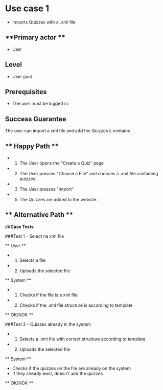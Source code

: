 # Use case 1 

* Imports Quizzes with a .xml file

## **Primary actor **

* User

## **Level**

* User goal

## **Prerequisites**

* The user must be logged in.

## **Success Guarantee**

The user can import a xml file and add the Quizzes it contains

## ** Happy Path **

* 1. The User opens the "Create a Quiz" page
* 2. The User presses "Choose a File" and chooses a .xml file containing quizzes
* 3. The User presses "Import"
* 5. The Quizzes are added to the website.

## ** Alternative Path **


##**Case Tests**

###Test 1 – Select na xml file

** User **
* 1. Selects a file
* 2. Uploads the selected file

** System **
* 1. Checks if the file is a xml file
* 2. Checks if the .xml file structure is according to template

** OK/NOK **

###Test 2 – Quizzes already in the system
* 1. Selects a .xml file with correct structure according to template
* 2. Uploads the selected file

** System **
* Checks if the quizzes on the file are already on the system
* If they already exist, doesn't add the quizzes 


** OK/NOK **
